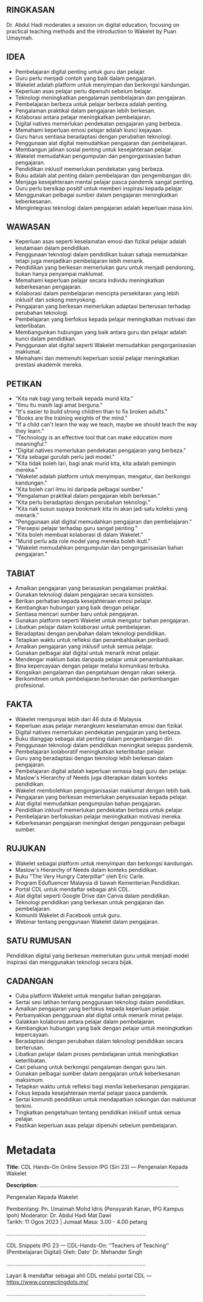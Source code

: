 ## RINGKASAN
Dr. Abdul Hadi moderates a session on digital education, focusing on practical teaching methods and the introduction to Wakelet by Puan Umaymah.

## IDEA
- Pembelajaran digital penting untuk guru dan pelajar.
- Guru perlu menjadi contoh yang baik dalam pengajaran.
- Wakelet adalah platform untuk menyimpan dan berkongsi kandungan.
- Keperluan asas pelajar perlu dipenuhi sebelum belajar.
- Teknologi meningkatkan pengalaman pembelajaran dan pengajaran.
- Pembelajaran berbeza untuk pelajar berbeza adalah penting.
- Pengalaman praktikal dalam pengajaran lebih berkesan.
- Kolaborasi antara pelajar meningkatkan pembelajaran.
- Digital natives memerlukan pendekatan pengajaran yang berbeza.
- Memahami keperluan emosi pelajar adalah kunci kejayaan.
- Guru harus sentiasa beradaptasi dengan perubahan teknologi.
- Penggunaan alat digital memudahkan pengajaran dan pembelajaran.
- Membangun jalinan sosial penting untuk kesejahteraan pelajar.
- Wakelet memudahkan pengumpulan dan pengorganisasian bahan pengajaran.
- Pendidikan inklusif memerlukan pendekatan yang berbeza.
- Buku adalah alat penting dalam pembelajaran dan pengembangan diri.
- Menjaga kesejahteraan mental pelajar pasca pandemik sangat penting.
- Guru perlu bersikap positif untuk memberi inspirasi kepada pelajar.
- Menggunakan pelbagai sumber dalam pengajaran meningkatkan keberkesanan.
- Mengintegrasi teknologi dalam pengajaran adalah keperluan masa kini.

## WAWASAN
- Keperluan asas seperti keselamatan emosi dan fizikal pelajar adalah keutamaan dalam pendidikan.
- Penggunaan teknologi dalam pendidikan bukan sahaja memudahkan tetapi juga menjadikan pembelajaran lebih menarik.
- Pendidikan yang berkesan memerlukan guru untuk menjadi pendorong, bukan hanya penyampai maklumat.
- Memahami keperluan pelajar secara individu meningkatkan keberkesanan pengajaran.
- Kolaborasi dalam pembelajaran mencipta persekitaran yang lebih inklusif dan sokong menyokong.
- Pengajaran yang berkesan memerlukan adaptasi berterusan terhadap perubahan teknologi.
- Pembelajaran yang berfokus kepada pelajar meningkatkan motivasi dan keterlibatan.
- Membangunkan hubungan yang baik antara guru dan pelajar adalah kunci dalam pendidikan.
- Penggunaan alat digital seperti Wakelet memudahkan pengorganisasian maklumat.
- Memahami dan memenuhi keperluan sosial pelajar meningkatkan prestasi akademik mereka.

## PETIKAN
- "Kita nak bagi yang terbaik kepada murid kita."
- "Ilmu itu masih lagi amat berguna."
- "It's easier to build strong children than to fix broken adults."
- "Books are the training weights of the mind."
- "If a child can't learn the way we teach, maybe we should teach the way they learn."
- "Technology is an effective tool that can make education more meaningful."
- "Digital natives memerlukan pendekatan pengajaran yang berbeza."
- "Kita sebagai gurulah perlu jadi model."
- "Kita tidak boleh lari, bagi anak murid kita, kita adalah pemimpin mereka."
- "Wakelet adalah platform untuk menyimpan, mengatur, dan berkongsi kandungan."
- "Kita boleh cari ilmu ini daripada pelbagai sumber."
- "Pengalaman praktikal dalam pengajaran lebih berkesan."
- "Kita perlu beradaptasi dengan perubahan teknologi."
- "Kita nak susun supaya bookmark kita ini akan jadi satu koleksi yang menarik."
- "Penggunaan alat digital memudahkan pengajaran dan pembelajaran."
- "Persepsi pelajar terhadap guru sangat penting."
- "Kita boleh membuat kolaborasi di dalam Wakelet."
- "Murid perlu ada role model yang mereka boleh ikuti."
- "Wakelet memudahkan pengumpulan dan pengorganisasian bahan pengajaran."

## TABIAT
- Amalkan pengajaran yang berasaskan pengalaman praktikal.
- Gunakan teknologi dalam pengajaran secara konsisten.
- Berikan perhatian kepada kesejahteraan emosi pelajar.
- Kembangkan hubungan yang baik dengan pelajar.
- Sentiasa mencari sumber baru untuk pengajaran.
- Gunakan platform seperti Wakelet untuk mengatur bahan pengajaran.
- Libatkan pelajar dalam kolaborasi untuk pembelajaran.
- Beradaptasi dengan perubahan dalam teknologi pendidikan.
- Tetapkan waktu untuk refleksi dan penambahbaikan peribadi.
- Amalkan pengajaran yang inklusif untuk semua pelajar.
- Gunakan pelbagai alat digital untuk menarik minat pelajar.
- Mendengar maklum balas daripada pelajar untuk penambahbaikan.
- Bina kepercayaan dengan pelajar melalui komunikasi terbuka.
- Kongsikan pengalaman dan pengetahuan dengan rakan sekerja.
- Berkomitmen untuk pembelajaran berterusan dan perkembangan profesional.

## FAKTA
- Wakelet mempunyai lebih dari 46 duta di Malaysia.
- Keperluan asas pelajar merangkumi keselamatan emosi dan fizikal.
- Digital natives memerlukan pendekatan pengajaran yang berbeza.
- Buku dianggap sebagai alat penting dalam pengembangan diri.
- Penggunaan teknologi dalam pendidikan meningkat selepas pandemik.
- Pembelajaran kolaboratif meningkatkan keterlibatan pelajar.
- Guru yang beradaptasi dengan teknologi lebih berkesan dalam pengajaran.
- Pembelajaran digital adalah keperluan semasa bagi guru dan pelajar.
- Maslow's Hierarchy of Needs juga diterapkan dalam konteks pendidikan.
- Wakelet membolehkan pengorganisasian maklumat dengan lebih baik.
- Pengajaran yang berkesan memerlukan penyesuaian kepada pelajar.
- Alat digital memudahkan pengumpulan bahan pengajaran.
- Pendidikan inklusif memerlukan pendekatan berbeza untuk pelajar.
- Pembelajaran berfokuskan pelajar meningkatkan motivasi mereka.
- Keberkesanan pengajaran meningkat dengan penggunaan pelbagai sumber.

## RUJUKAN
- Wakelet sebagai platform untuk menyimpan dan berkongsi kandungan.
- Maslow's Hierarchy of Needs dalam konteks pendidikan.
- Buku "The Very Hungry Caterpillar" oleh Eric Carle.
- Program Edufluencer Malaysia di bawah Kementerian Pendidikan.
- Portal CDL untuk mendaftar sebagai ahli CDL.
- Alat digital seperti Google Drive dan Canva dalam pendidikan.
- Teknologi pendidikan yang berkesan untuk pengajaran dan pembelajaran.
- Komuniti Wakelet di Facebook untuk guru.
- Webinar tentang penggunaan Wakelet dalam pengajaran.

## SATU RUMUSAN
Pendidikan digital yang berkesan memerlukan guru untuk menjadi model inspirasi dan menggunakan teknologi secara bijak. 

## CADANGAN
- Cuba platform Wakelet untuk mengatur bahan pengajaran.
- Sertai sesi latihan tentang penggunaan teknologi dalam pendidikan.
- Amalkan pengajaran yang berfokus kepada keperluan pelajar.
- Perbanyakkan penggunaan alat digital untuk menarik minat pelajar.
- Galakkan kolaborasi antara pelajar dalam pembelajaran.
- Kembangkan hubungan yang baik dengan pelajar untuk meningkatkan kepercayaan.
- Beradaptasi dengan perubahan dalam teknologi pendidikan secara berterusan.
- Libatkan pelajar dalam proses pembelajaran untuk meningkatkan keterlibatan.
- Cari peluang untuk berkongsi pengalaman dengan guru lain.
- Gunakan pelbagai sumber dalam pengajaran untuk keberkesanan maksimum.
- Tetapkan waktu untuk refleksi bagi menilai keberkesanan pengajaran.
- Fokus kepada kesejahteraan mental pelajar pasca pandemik.
- Sertai komuniti pendidikan untuk mendapatkan sokongan dan maklumat terkini.
- Tingkatkan pengetahuan tentang pendidikan inklusif untuk semua pelajar.
- Pastikan keperluan asas pelajar dipenuhi sebelum pembelajaran.

# Metadata
**Title**: CDL Hands-On Online Session IPG (Siri 23) — Pengenalan Kepada Wakelet

**Description**: ...........................................................................................

Pengenalan Kepada Wakelet

Pembentang: Pn. Umaimah Mohd Idris (Pensyarah Kanan, IPG Kampus Ipoh)
Moderator: Dr. Abdul Hadi Mat Dawi   
Tarikh: 11 Ogos 2023   |   Jumaat
Masa: 3.00 - 4.00 petang

...........................................................................................

CDL Snippets IPG 23 — CDL-Hands-On: ‘’Teachers of Teaching’’
(Pembelajaran Digital)
Oleh: Dato' Dr. Mehander Singh

...........................................................................................

Layari & mendaftar sebagai ahli CDL melalui portal CDL — https://www.connectingdots.my/

...........................................................................................